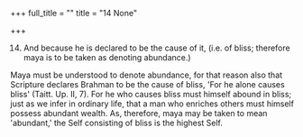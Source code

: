 +++
full_title = ""
title = "14 None"

+++


14. And because he is declared to be the cause of it, (i.e. of bliss; therefore maya is to be taken as denoting abundance.)

Maya must be understood to denote abundance, for that reason also that Scripture declares Brahman to be the cause of bliss, 'For he alone causes bliss' (Taitt. Up. II, 7). For he who causes bliss must himself abound in bliss; just as we infer in ordinary life, that a man who enriches others must himself possess abundant wealth. As, therefore, maya may be taken to mean 'abundant,' the Self consisting of bliss is the highest Self.

